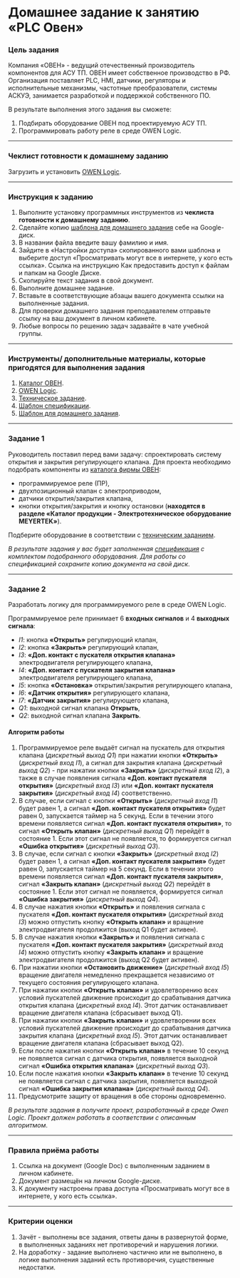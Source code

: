 # Домашнее задание к занятию «PLC Овен»

### Цель задания

Компания «ОВЕН» - ведущий отечественный производитель компонентов для АСУ ТП. ОВЕН имеет собственное производство в РФ. Организация поставляет PLC, HMI, датчики, регуляторы и исполнительные механизмы, частотные преобразователи, системы АСКУЭ, занимается разработкой и поддержкой собственного ПО. 

В результате выполнения этого задания вы сможете:
1. Подбирать оборудование ОВЕН под проектируемую АСУ ТП.
2. Программировать работу реле в среде OWEN Logic.

-----

### Чеклист готовности к домашнему заданию

Загрузить и установить [OWEN Logic](https://owen.ru/product/programmnoe_obespechenie_owen_logic).

-----

### Инструкция к заданию

1. Выполните установку программных инструментов из **чеклиста готовности к домашнему заданию**.
2. Сделайте копию [шаблона для домашнего задания](https://u.netology.ru/backend/uploads/lms/content_assets/file/6209/%D0%A8%D0%B0%D0%B1%D0%BB%D0%BE%D0%BD_%D0%B4%D0%BB%D1%8F_%D0%B4%D0%BE%D0%BC%D0%B0%D1%88%D0%BD%D0%B5%D0%B3%D0%BE_%D0%B7%D0%B0%D0%B4%D0%B0%D0%BD%D0%B8%D1%8F__PLC_%D0%9E%D0%B2%D0%B5%D0%BD__-_%D0%A4%D0%B0%D0%BC%D0%B8%D0%BB%D0%B8%D1%8F_%D0%98%D0%BC%D1%8F__%D0%A1%D0%94%D0%95%D0%9B%D0%90%D0%99%D0%A2%D0%95_%D0%9A%D0%9E%D0%9F%D0%98%D0%AE_.docx) себе на Google-диск.
3. В названии файла введите вашу фамилию и имя.
4. Зайдите в «Настройки доступа» скопированного вами шаблона и выберите доступ «Просматривать могут все в интернете, у кого есть ссылка». Ссылка на инструкцию Как предоставить доступ к файлам и папкам на Google Диске.
5. Скопируйте текст задания в свой документ.
6. Выполните домашнее задание.
7. Вставьте в соответствующие абзацы вашего документа ссылки на выполненные задания.
8. Для проверки домашнего задания преподавателем отправьте ссылку на ваш документ в личном кабинете.
9. Любые вопросы по решению задач задавайте в чате учебной группы.

-----

### Инструменты/ дополнительные материалы, которые пригодятся для выполнения задания

1. [Каталог ОВЕН](https://owen.ru/).
2. [OWEN Logic](https://owen.ru/product/programmnoe_obespechenie_owen_logic).
3. [Техническое задание](https://docs.google.com/document/d/1tvL5GHMFc6M52DuMWpGlFlc_Yxgmg3JFYjHh0-HFBbQ).
4. [Шаблон спецификации](https://u.netology.ru/backend/uploads/lms/content_assets/file/6210/%D0%A1%D0%BF%D0%B5%D1%86%D0%B8%D1%84%D0%B8%D0%BA%D0%B0%D1%86%D0%B8%D1%8F.xlsx).
5. [Шаблон для домашнего задания](https://u.netology.ru/backend/uploads/lms/content_assets/file/6209/%D0%A8%D0%B0%D0%B1%D0%BB%D0%BE%D0%BD_%D0%B4%D0%BB%D1%8F_%D0%B4%D0%BE%D0%BC%D0%B0%D1%88%D0%BD%D0%B5%D0%B3%D0%BE_%D0%B7%D0%B0%D0%B4%D0%B0%D0%BD%D0%B8%D1%8F__PLC_%D0%9E%D0%B2%D0%B5%D0%BD__-_%D0%A4%D0%B0%D0%BC%D0%B8%D0%BB%D0%B8%D1%8F_%D0%98%D0%BC%D1%8F__%D0%A1%D0%94%D0%95%D0%9B%D0%90%D0%99%D0%A2%D0%95_%D0%9A%D0%9E%D0%9F%D0%98%D0%AE_.docx).

-----

### Задание 1

Руководитель поставил перед вами задачу: спроектировать систему открытия и закрытия регулирующего клапана. Для проекта необходимо подобрать компоненты из [каталога фирмы ОВЕН](https://owen.ru/):
- программируемое реле (ПР),
- двухпозиционный клапан с электроприводом,
- датчики открытия/закрытия клапана,
- кнопки открытия/закрытия и кнопку остановки (**находятся в разделе «Каталог продукции - Электротехническое оборудование MEYERTEK»**).

Подберите оборудование в соответствии с [техническим заданием](https://docs.google.com/document/d/1tvL5GHMFc6M52DuMWpGlFlc_Yxgmg3JFYjHh0-HFBbQ).

*В результате задания у вас будет заполненная [спецификация](https://u.netology.ru/backend/uploads/lms/content_assets/file/6210/%D0%A1%D0%BF%D0%B5%D1%86%D0%B8%D1%84%D0%B8%D0%BA%D0%B0%D1%86%D0%B8%D1%8F.xlsx) с комплектом подобранного оборудования. Для работы со спецификацией сохраните копию документа на свой диск*.

-----

### Задание 2

Разработать логику для программируемого реле в среде OWEN Logic. 

Программируемое реле принимает 6 **входных сигналов** и 4 **выходных сигнала**: 
- *I1*: кнопка **«Открыть»** регулирующий клапан,
- *I2*: кнопка **«Закрыть»** регулирующий клапан,
- *I3*: **«Доп. контакт с пускателя открытия клапана»** электродвигателя регулирующего клапана,
- *I4*: **«Доп. контакт с пускателя закрытия клапана»** электродвигателя регулирующего клапана,
- *I5*: кнопка **«Остановка»** открытия/закрытия регулирующего клапана,
- *I6*: **«Датчик открытия»** регулирующего клапана,
- *I7*: **«Датчик закрытия»** регулирующего клапана,
- *Q1*: выходной сигнал клапана **Открыть**,
- *Q2*: выходной сигнал клапана **Закрыть**.

#### Алгоритм работы

1. Программируемое реле выдаёт сигнал на пускатель для открытия клапана (*дискретный выход Q1*) при нажатии кнопки **«Открыть»** (*дискретный вход I1*), а сигнал для закрытия клапана (*дискретный выход Q2*) - при нажатии кнопки **«Закрыть»** (*дискретный вход I2*), а также в случае появления сигнала **«Доп. контакт пускателя открытия»** (*дискретный вход I3*) или **«Доп. контакт пускателя закрытия»** (*дискретный вход I4*) соответственно.
2. В случае, если сигнал с кнопки **«Открыть»** (*дискретный вход I1*) будет равен 1, а сигнал **«Доп. контакт пускателя открытия»** будет равен 0, запускается таймер на 5 секунд. Если в течении этого времени появляется сигнал **«Доп. контакт пускателя открытия»**, то сигнал **«Открыть клапан»** (*дискретный выход Q1*) перейдёт в состояние 1. Если этот сигнал не появляется, то формируется сигнал **«Ошибка открытия»** (*дискретный выход Q3*).
3. В случае, если сигнал с кнопки **«Закрыть»** (*дискретный вход I2*) будет равен 1, а сигнал **«Доп. контакт пускателя закрытия»** будет равен 0, запускается таймер на 5 секунд. Если в течении этого времени появляется сигнал **«Доп. контакт пускателя закрытия»**, сигнал **«Закрыть клапан»** (*дискретный выход Q2*) перейдёт в состояние 1. Если этот сигнал не появляется, формируется сигнал **«Ошибка закрытия»** (*дискретный выход Q4*).
4. В случае нажатия кнопки **«Открыть»** и появления сигнала с пускателя **«Доп. контакт пускателя открытия»** (*дискретный вход I3*) можно отпустить кнопку **«Открыть клапан»** и вращение электродвигателя продолжится (выход Q1 будет активен).
5. В случае нажатия кнопки **«Закрыть»** и появления сигнала с пускателя **«Доп. контакт пускателя закрытия»** (*дискретный вход I4*) можно отпустить кнопку **«Закрыть клапан»** и вращение электродвигателя продолжится (выход Q2 будет активен).
7. При нажатии кнопки **«Остановить движение»** (*дискретный вход I5*) вращение двигателя немедленно прекращается независимо от текущего состояния регулирующего клапана.
8. При нажатии кнопки **«Открыть клапан»** и удовлетворению всех условий пускателей движение происходит до срабатывания датчика открытия клапана (*дискретный вход I4*). Этот датчик останавливает вращение двигателя клапана (сбрасывает выход Q1).
9. При нажатии кнопки **«Закрыть клапан»** и удовлетворении всех условий пускателей движение происходит до срабатывания датчика закрытия клапана (*дискретный вход I5*). Этот датчик останавливает вращение двигателя клапана (сбрасывает выход Q2).
10. Если после нажатия кнопки **«Открыть клапан»** в течение 10 секунд не появляется сигнал с датчика открытия, появляется выходной сигнал **«Ошибка открытия клапана»** (*дискретный выход Q3*).
11. Если после нажатия кнопки **«Закрыть клапан»** в течение 10 секунд не появляется сигнал с датчика закрытия, появляется выходной сигнал **«Ошибка закрытия клапана»** (*дискретный выход Q4*).
12. Предусмотрите защиту от вращения в обе стороны одновременно.

*В результате задания в получите проект, разработанный в среде Owen Logic. Проект должен работать в соответствии с описанным алгоритмом*. 

-----

### Правила приёма работы

1. Ссылка на документ (Google Doc) с выполненным заданием в личном кабинете.
2. Документ размещён на личном Google-диске.
3. К документу настроены права доступа «Просматривать могут все в интернете, у кого есть ссылка».

-----

### Критерии оценки
1. Зачёт - выполнены все задания, ответы даны в развернутой форме, в выполненных заданиях нет противоречий и нарушения логики.
2. На доработку - задание выполнено частично или не выполнено, в логике выполнения заданий есть противоречия, существенные недостатки.
